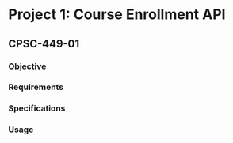 # Project 1: Course Enrollment API
## CPSC-449-01 

### Objective

### Requirements

### Specifications

### Usage
